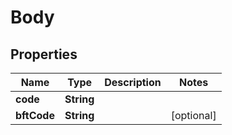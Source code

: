 
# Body

## Properties
Name | Type | Description | Notes
------------ | ------------- | ------------- | -------------
**code** | **String** |  | 
**bftCode** | **String** |  |  [optional]



